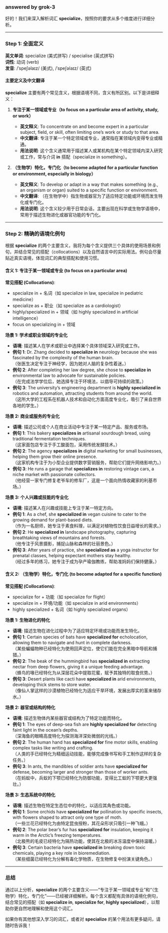 ### answered by grok-3
好的！我们来深入解析词汇 **specialize**，按照你的要求从多个维度进行详细分析。

---

### Step 1: 全面定义

**英文单词**: specialize (美式拼写) / specialise (英式拼写)  
**词性**: 动词 (verb)  
**发音**: /ˈspeʃəlaɪz/ (美式), /ˈspeʃəlaɪz/ (英式)  

#### 主要定义及中文翻译

**specialize** 主要有两个常见含义，根据语境不同，含义有所区别。以下是详细释义：

1. **专注于某一领域或专业（to focus on a particular area of activity, study, or work）**  
   - **英文释义**: To concentrate on and become expert in a particular subject, field, or skill, often limiting one’s work or study to that area.  
   - **中文翻译**: 专注于某一个特定领域或专业，通常指在某领域内变得专业或精通。  
   - **用法说明**: 这个含义通常用于描述某人或某机构在某个特定领域内深入研究或工作，常与介词 **in** 搭配（specialize in something）。  

2. **（生物学）特化，专门化（to become adapted for a particular function or environment, especially in biology）**  
   - **英文释义**: To develop or adapt in a way that makes something (e.g., an organism or organ) suited to a specific function or environment.  
   - **中文翻译**: （在生物学中）指生物或器官为了适应特定功能或环境而发生特化或专门化。  
   - **用法说明**: 这个含义较少用于日常会话，主要出现在科学或生物学语境中，常用于描述生物进化或器官功能的专门化。

---

### Step 2: 精确的语境化例句

根据 **specialize** 的两个主要含义，我将为每个含义提供三个具体的使用场景和例句，并结合常见的搭配（collocations）以及自然语言中的实际用法。例句会尽量贴近真实语境，体现词汇的典型搭配和使用习惯。

#### 含义 1: 专注于某一领域或专业 (to focus on a particular area)

**常见搭配 (Collocations)**:  
- specialize in + 名词（如 specialize in law, specialize in pediatric medicine）  
- specialize as + 职业（如 specialize as a cardiologist）  
- highly/specialized in + 领域（如 highly specialized in artificial intelligence）  
- focus on specializing in + 领域  

**场景 1: 学术或职业领域的专业化**  
- **语境**: 描述某人在学术或职业中选择某个具体领域深入研究或工作。  
- **例句 1**: Dr. Zhang decided to **specialize in** neurology because she was fascinated by the complexity of the human brain.  
  （张医生决定专注于神经学，因为她对人脑的复杂性着迷。）  
- **例句 2**: After completing her law degree, she chose to **specialize in** environmental law to advocate for sustainable policies.  
  （在完成法学学位后，她选择专注于环境法，以倡导可持续的政策。）  
- **例句 3**: The university’s engineering department is **highly specialized in** robotics and automation, attracting students from around the world.  
  （这所大学的工程系在机器人技术和自动化方面高度专业化，吸引了来自世界各地的学生。）  

**场景 2: 商业或服务的专业化**  
- **语境**: 描述公司或个人在商业活动中专注于某一特定产品、服务或市场。  
- **例句 1**: This bakery **specializes in** artisanal sourdough bread, using traditional fermentation techniques.  
  （这家面包店专注于手工酸面包，采用传统发酵技术。）  
- **例句 2**: The agency **specializes in** digital marketing for small businesses, helping them grow their online presence.  
  （这家机构专注于为小型企业提供数字营销服务，帮助它们提升网络影响力。）  
- **例句 3**: He runs a garage that **specializes in** restoring vintage cars, a niche market with passionate collectors.  
  （他经营一家专门修复老爷车的修车厂，这是一个面向热情收藏家的利基市场。）  

**场景 3: 个人兴趣或技能的专业化**  
- **语境**: 描述某人在兴趣或技能上专注于某一特定方向。  
- **例句 1**: As a chef, she **specialized in** vegan cuisine to cater to the growing demand for plant-based diets.  
  （作为一名厨师，她专注于素食料理，以满足对植物性饮食日益增长的需求。）  
- **例句 2**: He **specialized in** landscape photography, capturing breathtaking views of mountains and forests.  
  （他专注于风景摄影，捕捉山脉和森林的壮丽景色。）  
- **例句 3**: After years of practice, she **specialized as** a yoga instructor for prenatal classes, helping expectant mothers stay healthy.  
  （经过多年的练习，她专注于成为孕产瑜伽教练，帮助准妈妈们保持健康。）  

#### 含义 2: （生物学）特化，专门化 (to become adapted for a specific function)

**常见搭配 (Collocations)**:  
- specialize for + 功能（如 specialize for flight）  
- specialize in + 环境/功能（如 specialize in arid environments）  
- highly specialized + 名词（如 highly specialized organs）  

**场景 1: 生物进化的特化**  
- **语境**: 描述生物在进化过程中为了适应特定环境或功能而发生特化。  
- **例句 1**: Certain species of bats have **specialized for** echolocation, allowing them to navigate and hunt in complete darkness.  
  （某些蝙蝠物种已经特化为使用回声定位，使它们能在完全黑暗中导航和捕猎。）  
- **例句 2**: The beak of the hummingbird has **specialized in** extracting nectar from deep flowers, giving it a unique feeding advantage.  
  （蜂鸟的喙已经特化为从深层花朵中提取花蜜，赋予其独特的取食优势。）  
- **例句 3**: Desert plants like cacti have **specialized in** arid environments, developing thick stems to store water.  
  （像仙人掌这样的沙漠植物已经特化为适应干旱环境，发展出厚实的茎来储存水。）  

**场景 2: 器官或结构的特化**  
- **语境**: 描述生物体内某些器官或结构为了特定功能而特化。  
- **例句 1**: The eyes of deep-sea fish are **highly specialized for** detecting faint light in the ocean’s depths.  
  （深海鱼的眼睛高度特化为探测海洋深处微弱的光线。）  
- **例句 2**: The human hand has **specialized for** fine motor skills, enabling complex tasks like writing and crafting.  
  （人类的手已经特化为精细运动技能，能够完成像书写和手工制作这样的复杂任务。）  
- **例句 3**: In ants, the mandibles of soldier ants have **specialized for** defense, becoming larger and stronger than those of worker ants.  
  （在蚂蚁中，兵蚁的下颚已经特化为防御功能，变得比工蚁的下颚更大更强壮。）  

**场景 3: 生态系统中的特化**  
- **语境**: 描述生物在特定生态位中的特化，以适应其角色或功能。  
- **例句 1**: Some orchids have **specialized for** pollination by specific insects, with flowers shaped to attract only one type of moth.  
  （一些兰花已经特化为由特定昆虫授粉，其花朵形状只吸引一种飞蛾。）  
- **例句 2**: The polar bear’s fur has **specialized for** insulation, keeping it warm in the Arctic’s freezing temperatures.  
  （北极熊的毛皮已经特化为隔热功能，使其在北极的冰冻温度中保持温暖。）  
- **例句 3**: Certain bacteria have **specialized in** breaking down toxic chemicals, playing a key role in bioremediation.  
  （某些细菌已经特化为分解有毒化学物质，在生物修复中扮演关键角色。）  

---

### 总结

通过以上分析，**specialize** 的两个主要含义——“专注于某一领域或专业”和“（生物学）特化，专门化”——已经被详细解析。每个含义都配有具体的语境化例句，结合常见的搭配（如 **specialize in**, **specialize for**, **highly specialized**），以帮助你更自然地理解和使用这个词汇。

如果你有其他想深入学习的词汇，或者对 **specialize** 的某个用法有更多疑问，请随时告诉我！